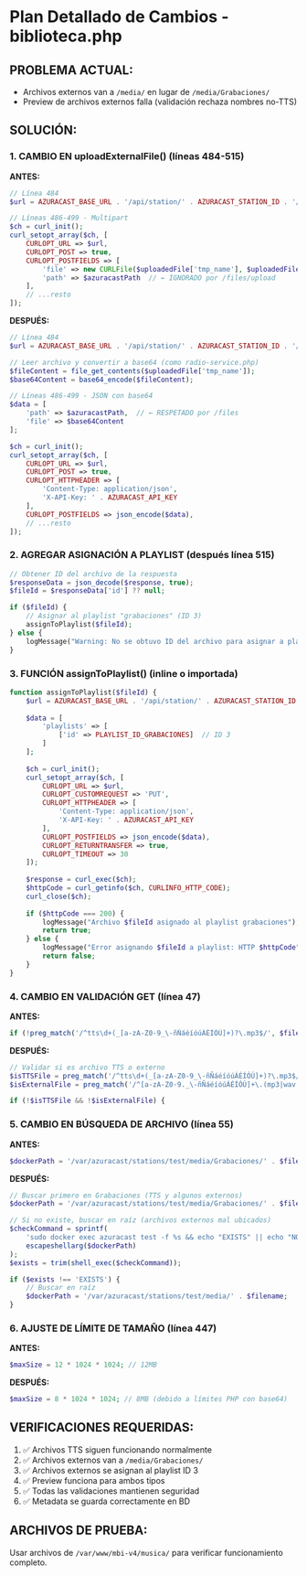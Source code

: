 # Plan Detallado de Cambios - biblioteca.php

## PROBLEMA ACTUAL:
- Archivos externos van a `/media/` en lugar de `/media/Grabaciones/`
- Preview de archivos externos falla (validación rechaza nombres no-TTS)

## SOLUCIÓN:

### 1. CAMBIO EN uploadExternalFile() (líneas 484-515)

**ANTES:**
```php
// Línea 484
$url = AZURACAST_BASE_URL . '/api/station/' . AZURACAST_STATION_ID . '/files/upload';

// Líneas 486-499 - Multipart
$ch = curl_init();
curl_setopt_array($ch, [
    CURLOPT_URL => $url,
    CURLOPT_POST => true,
    CURLOPT_POSTFIELDS => [
        'file' => new CURLFile($uploadedFile['tmp_name'], $uploadedFile['type'], $safeFilename),
        'path' => $azuracastPath  // ← IGNORADO por /files/upload
    ],
    // ...resto
]);
```

**DESPUÉS:**
```php
// Línea 484
$url = AZURACAST_BASE_URL . '/api/station/' . AZURACAST_STATION_ID . '/files';

// Leer archivo y convertir a base64 (como radio-service.php)
$fileContent = file_get_contents($uploadedFile['tmp_name']);
$base64Content = base64_encode($fileContent);

// Líneas 486-499 - JSON con base64
$data = [
    'path' => $azuracastPath,  // ← RESPETADO por /files
    'file' => $base64Content
];

$ch = curl_init();
curl_setopt_array($ch, [
    CURLOPT_URL => $url,
    CURLOPT_POST => true,
    CURLOPT_HTTPHEADER => [
        'Content-Type: application/json',
        'X-API-Key: ' . AZURACAST_API_KEY
    ],
    CURLOPT_POSTFIELDS => json_encode($data),
    // ...resto
]);
```

### 2. AGREGAR ASIGNACIÓN A PLAYLIST (después línea 515)

```php
// Obtener ID del archivo de la respuesta
$responseData = json_decode($response, true);
$fileId = $responseData['id'] ?? null;

if ($fileId) {
    // Asignar al playlist "grabaciones" (ID 3)
    assignToPlaylist($fileId);
} else {
    logMessage("Warning: No se obtuvo ID del archivo para asignar a playlist");
}
```

### 3. FUNCIÓN assignToPlaylist() (inline o importada)

```php
function assignToPlaylist($fileId) {
    $url = AZURACAST_BASE_URL . '/api/station/' . AZURACAST_STATION_ID . '/file/' . $fileId;
    
    $data = [
        'playlists' => [
            ['id' => PLAYLIST_ID_GRABACIONES]  // ID 3
        ]
    ];
    
    $ch = curl_init();
    curl_setopt_array($ch, [
        CURLOPT_URL => $url,
        CURLOPT_CUSTOMREQUEST => 'PUT',
        CURLOPT_HTTPHEADER => [
            'Content-Type: application/json',
            'X-API-Key: ' . AZURACAST_API_KEY
        ],
        CURLOPT_POSTFIELDS => json_encode($data),
        CURLOPT_RETURNTRANSFER => true,
        CURLOPT_TIMEOUT => 30
    ]);
    
    $response = curl_exec($ch);
    $httpCode = curl_getinfo($ch, CURLINFO_HTTP_CODE);
    curl_close($ch);
    
    if ($httpCode === 200) {
        logMessage("Archivo $fileId asignado al playlist grabaciones");
        return true;
    } else {
        logMessage("Error asignando $fileId a playlist: HTTP $httpCode");
        return false;
    }
}
```

### 4. CAMBIO EN VALIDACIÓN GET (línea 47)

**ANTES:**
```php
if (!preg_match('/^tts\d+(_[a-zA-Z0-9_\-ñÑáéíóúÁÉÍÓÚ]+)?\.mp3$/', $filename)) {
```

**DESPUÉS:**
```php
// Validar si es archivo TTS o externo
$isTTSFile = preg_match('/^tts\d+(_[a-zA-Z0-9_\-ñÑáéíóúÁÉÍÓÚ]+)?\.mp3$/', $filename);
$isExternalFile = preg_match('/^[a-zA-Z0-9._\-ñÑáéíóúÁÉÍÓÚ]+\.(mp3|wav|flac|aac|ogg|m4a|opus)$/i', $filename);

if (!$isTTSFile && !$isExternalFile) {
```

### 5. CAMBIO EN BÚSQUEDA DE ARCHIVO (línea 55)

**ANTES:**
```php
$dockerPath = '/var/azuracast/stations/test/media/Grabaciones/' . $filename;
```

**DESPUÉS:**
```php
// Buscar primero en Grabaciones (TTS y algunos externos)
$dockerPath = '/var/azuracast/stations/test/media/Grabaciones/' . $filename;

// Si no existe, buscar en raíz (archivos externos mal ubicados)
$checkCommand = sprintf(
    'sudo docker exec azuracast test -f %s && echo "EXISTS" || echo "NOT_FOUND" 2>&1',
    escapeshellarg($dockerPath)
);
$exists = trim(shell_exec($checkCommand));

if ($exists !== 'EXISTS') {
    // Buscar en raíz
    $dockerPath = '/var/azuracast/stations/test/media/' . $filename;
}
```

### 6. AJUSTE DE LÍMITE DE TAMAÑO (línea 447)

**ANTES:**
```php
$maxSize = 12 * 1024 * 1024; // 12MB
```

**DESPUÉS:**
```php
$maxSize = 8 * 1024 * 1024; // 8MB (debido a límites PHP con base64)
```

## VERIFICACIONES REQUERIDAS:

1. ✅ Archivos TTS siguen funcionando normalmente
2. ✅ Archivos externos van a `/media/Grabaciones/`
3. ✅ Archivos externos se asignan al playlist ID 3
4. ✅ Preview funciona para ambos tipos
5. ✅ Todas las validaciones mantienen seguridad
6. ✅ Metadata se guarda correctamente en BD

## ARCHIVOS DE PRUEBA:

Usar archivos de `/var/www/mbi-v4/musica/` para verificar funcionamiento completo.